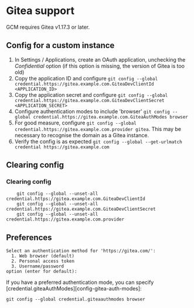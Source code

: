 # Gitea support

GCM requires Gitea v1.17.3 or later.

## Config for a custom instance

1. In Settings / Applications, create an OAuth application, unchecking the
*Confidential* option (if this option is missing, the version of Gitea is too
old)
1. Copy the application ID and configure
`git config --global credential.https://gitea.example.com.GiteaDevClientId <APPLICATION_ID>`
1. Copy the application secret and configure
`git config --global credential.https://gitea.example.com.GiteaDevClientSecret
<APPLICATION_SECRET>`
1. Configure authentication modes to include 'browser'
`git config --global credential.https://gitea.example.com.GiteaAuthModes browser`
1. For good measure, configure
`git config --global credential.https://gitea.example.com.provider gitea`.
This may be necessary to recognise the domain as a Gitea instance.
1. Verify the config is as expected
`git config --global --get-urlmatch credential https://gitea.example.com`

## Clearing config

### Clearing config

```console
    git config --global --unset-all credential.https://gitea.example.com.GiteaDevClientId
    git config --global --unset-all credential.https://gitea.example.com.GiteaDevClientSecret
    git config --global --unset-all credential.https://gitea.example.com.provider
```

## Preferences

```console
Select an authentication method for 'https://gitea.com/':
  1. Web browser (default)
  2. Personal access token
  3. Username/password
option (enter for default):
```

If you have a preferred authentication mode, you can specify
[credential.giteaAuthModes][config-gitea-auth-modes]:

```console
git config --global credential.giteaauthmodes browser
```
